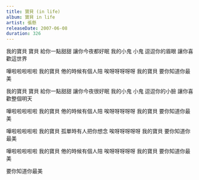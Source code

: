 ```yaml
---
title: 寶貝 (in life)
album: 寶貝 in life
artist: 張懸
releaseDate: 2007-06-08
duration: 326
---
```

我的寶貝 寶貝 給你一點甜甜
讓你今夜都好眠
我的小鬼 小鬼 逗逗你的眉眼
讓你喜歡這世界

嘩啦啦啦啦啦 我的寶貝
倦的時候有個人陪
唉呀呀呀呀呀 我的寶貝
要你知道你最美

我的寶貝 寶貝 給你一點甜甜
讓你今夜很好眠
我的小鬼 小鬼 逗逗你的小臉
讓你喜歡整個明天

嘩啦啦啦啦啦 我的寶貝
倦的時候有個人陪
唉呀呀呀呀呀 我的寶貝
要你知道你最美

嘩啦啦啦啦啦 我的寶貝
孤單時有人把你想念
唉呀呀呀呀呀 我的寶貝
要你知道你最美

嘩啦啦啦啦啦 我的寶貝
倦的時候有個人陪
唉呀呀呀呀呀 我的寶貝
要你知道你最美

要你知道你最美